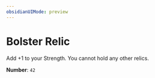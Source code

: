 ```yaml
---
obsidianUIMode: preview
---
```

# Bolster Relic

Add +1 to your Strength. You cannot hold any other relics.

**Number**: `42`
